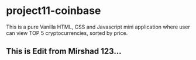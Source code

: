 # project11-coinbase
This is a pure Vanilla HTML, CSS and Javascript mini application where user can view TOP 5 cryptocurrencies, sorted by price.
## This is Edit from Mirshad 123...
